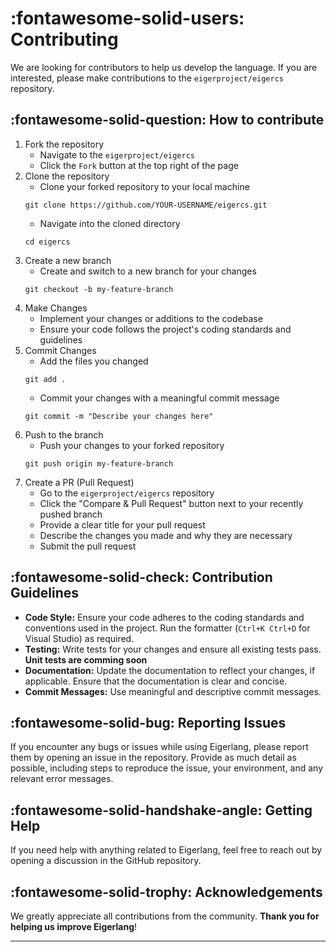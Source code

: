 # __:fontawesome-solid-users: Contributing__

We are looking for contributors to help us develop the language. If you are interested, please make contributions to the `eigerproject/eigercs` repository.

## :fontawesome-solid-question: How to contribute
1. Fork the repository
    - Navigate to the `eigerproject/eigercs`
    - Click the `Fork` button at the top right of the page
2. Clone the repository
    - Clone your forked repository to your local machine
    ```
    git clone https://github.com/YOUR-USERNAME/eigercs.git
    ```
    - Navigate into the cloned directory
    ```
    cd eigercs
    ```
3. Create a new branch
    - Create and switch to a new branch for your changes
    ```
    git checkout -b my-feature-branch
    ```
4. Make Changes
    - Implement your changes or additions to the codebase
    - Ensure your code follows the project's coding standards and guidelines
5. Commit Changes
    - Add the files you changed
    ```
    git add .
    ```
    - Commit your changes with a meaningful commit message
    ```
    git commit -m "Describe your changes here"
    ```
6. Push to the branch
    - Push your changes to your forked repository
    ```
    git push origin my-feature-branch
    ```
7. Create a PR (Pull Request)
    - Go to the `eigerproject/eigercs` repository
    - Click the "Compare & Pull Request" button next to your recently pushed branch
    - Provide a clear title for your pull request
    - Describe the changes you made and why they are necessary
    - Submit the pull request

## :fontawesome-solid-check: Contribution Guidelines

- **Code Style:** Ensure your code adheres to the coding standards and conventions used in the project. Run the formatter (`Ctrl+K Ctrl+D` for Visual Studio) as required.
- **Testing:** Write tests for your changes and ensure all existing tests pass. **Unit tests are comming soon**
- **Documentation:** Update the documentation to reflect your changes, if applicable. Ensure that the documentation is clear and concise.
- **Commit Messages:** Use meaningful and descriptive commit messages.

## :fontawesome-solid-bug: Reporting Issues

If you encounter any bugs or issues while using Eigerlang, please report them by opening an issue in the repository. Provide as much detail as possible, including steps to reproduce the issue, your environment, and any relevant error messages.

## :fontawesome-solid-handshake-angle: Getting Help

If you need help with anything related to Eigerlang, feel free to reach out by opening a discussion in the GitHub repository.

## :fontawesome-solid-trophy: Acknowledgements

We greatly appreciate all contributions from the community. **Thank you for helping us improve Eigerlang**!

---